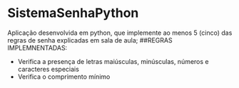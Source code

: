 # SistemaSenhaPython
Aplicação desenvolvida em python, que implemente ao menos 5 (cinco) das regras de senha explicadas em sala de aula;
##REGRAS IMPLEMNENTADAS:
  - Verifica a presença de letras maiúsculas, minúsculas, números e caracteres especiais
  - Verifica o comprimento mínimo
 
